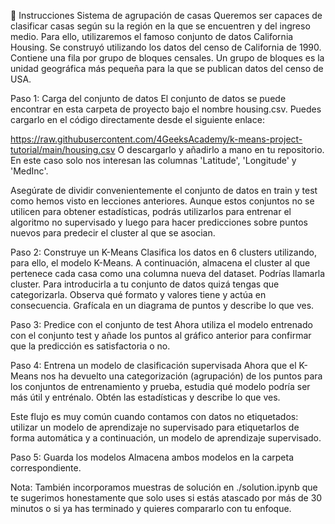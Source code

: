 📝 Instrucciones
Sistema de agrupación de casas
Queremos ser capaces de clasificar casas según su la región en la que se encuentren y del ingreso medio. Para ello, utilizaremos el famoso conjunto de datos California Housing. Se construyó utilizando los datos del censo de California de 1990. Contiene una fila por grupo de bloques censales. Un grupo de bloques es la unidad geográfica más pequeña para la que se publican datos del censo de USA.

Paso 1: Carga del conjunto de datos
El conjunto de datos se puede encontrar en esta carpeta de proyecto bajo el nombre housing.csv. Puedes cargarlo en el código directamente desde el siguiente enlace:

https://raw.githubusercontent.com/4GeeksAcademy/k-means-project-tutorial/main/housing.csv
O descargarlo y añadirlo a mano en tu repositorio. En este caso solo nos interesan las columnas 'Latitude', 'Longitude' y 'MedInc'.

Asegúrate de dividir convenientemente el conjunto de datos en train y test como hemos visto en lecciones anteriores. Aunque estos conjuntos no se utilicen para obtener estadísticas, podrás utilizarlos para entrenar el algoritmo no supervisado y luego para hacer predicciones sobre puntos nuevos para predecir el cluster al que se asocian.

Paso 2: Construye un K-Means
Clasifica los datos en 6 clusters utilizando, para ello, el modelo K-Means. A continuación, almacena el cluster al que pertenece cada casa como una columna nueva del dataset. Podrías llamarla cluster. Para introducirla a tu conjunto de datos quizá tengas que categorizarla. Observa qué formato y valores tiene y actúa en consecuencia. Grafícala en un diagrama de puntos y describe lo que ves.

Paso 3: Predice con el conjunto de test
Ahora utiliza el modelo entrenado con el conjunto test y añade los puntos al gráfico anterior para confirmar que la predicción es satisfactoria o no.

Paso 4: Entrena un modelo de clasificación supervisada
Ahora que el K-Means nos ha devuelto una categorización (agrupación) de los puntos para los conjuntos de entrenamiento y prueba, estudia qué modelo podría ser más útil y entrénalo. Obtén las estadísticas y describe lo que ves.

Este flujo es muy común cuando contamos con datos no etiquetados: utilizar un modelo de aprendizaje no supervisado para etiquetarlos de forma automática y a continuación, un modelo de aprendizaje supervisado.

Paso 5: Guarda los modelos
Almacena ambos modelos en la carpeta correspondiente.

Nota: También incorporamos muestras de solución en ./solution.ipynb que te sugerimos honestamente que solo uses si estás atascado por más de 30 minutos o si ya has terminado y quieres compararlo con tu enfoque.


